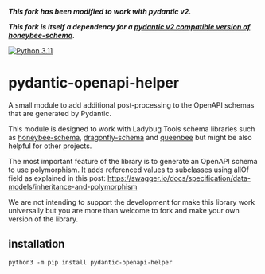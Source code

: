 <!-- [![Build Status](https://travis-ci.com/ladybug-tools/pydantic-openapi-helper.svg?branch=master)](https://travis-ci.com/ladybug-tools/pydantic-openapi-helper) -->

***This fork has been modified to work with pydantic v2.***

***This fork is itself a dependency for a [pydantic v2 compatible version of honeybee-schema](https://github.com/Ayush-Abraham/honeybee-schema).***


[![Python 3.11](https://img.shields.io/badge/python-3.11-blue.svg)](https://www.python.org/downloads/release/python-370/)

# pydantic-openapi-helper

A small module to add additional post-processing to the OpenAPI schemas that are generated
by Pydantic.

This module is designed to work with Ladybug Tools schema libraries such as
[honeybee-schema](https://github.com/ladybug-tools/honeybee-schema/),
[dragonfly-schema](https://github.com/ladybug-tools/dragonfly-schema/) and
[queenbee](https://github.com/ladybug-tools/queenbee/) but might be also helpful for
other projects.

The most important feature of the library is to generate an OpenAPI schema to use
polymorphism. It adds referenced values to subclasses using allOf field as explained in
this post: https://swagger.io/docs/specification/data-models/inheritance-and-polymorphism

We are not intending to support the development for make this library work universally
but you are more than welcome to fork and make your own version of the library.


## installation

`python3 -m pip install pydantic-openapi-helper`
